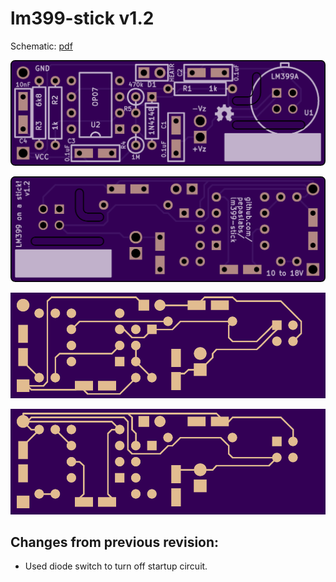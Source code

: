 # lm399-stick v1.2

Schematic: [pdf](lm399-stick.pdf)

![](top.png)

![](bottom.png)

![](top-copper.png)

![](bottom-copper.png)

## Changes from previous revision:

- Used diode switch to turn off startup circuit.
